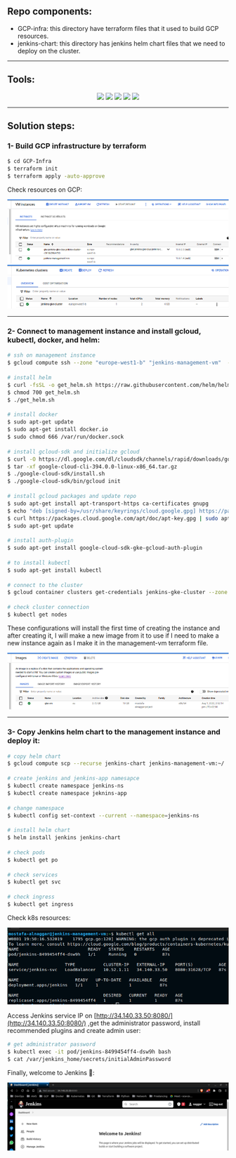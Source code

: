 ## Repo components:

- GCP-infra: this directory have terraform files that it used to build GCP resources.
- jenkins-chart: this directory has jenkins helm chart files that we need to deploy on the cluster.

---

## Tools:

<p align="center">
<img src="https://www.vectorlogo.zone/logos/terraformio/terraformio-icon.svg"/>
<img src="https://www.vectorlogo.zone/logos/google_cloud/google_cloud-ar21.svg"/>
<img src="https://www.vectorlogo.zone/logos/kubernetes/kubernetes-ar21.svg"/>
<img src="https://www.vectorlogo.zone/logos/helmsh/helmsh-ar21.svg"/>
<img src="https://www.vectorlogo.zone/logos/jenkins/jenkins-icon.svg"/>
</p>

---

## Solution steps:

### 1- Build GCP infrastructure by terraform

```bash
$ cd GCP-Infra
$ terraform init
$ terraform apply -auto-approve
```

Check resources on GCP:

<img src="images/Untitled.png"/>
<img src="images/Untitled 1.png"/>

---

### 2- Connect to management instance and install gcloud, kubectl, docker, and helm:

```bash
# ssh on management instance
$ gcloud compute ssh --zone "europe-west1-b" "jenkins-management-vm"  --tunnel-through-iap --project "mostafa-alnaggar-project"

# install helm
$ curl -fsSL -o get_helm.sh https://raw.githubusercontent.com/helm/helm/main/scripts/get-helm-3
$ chmod 700 get_helm.sh
$ ./get_helm.sh

# install docker
$ sudo apt-get update
$ sudo apt-get install docker.io
$ sudo chmod 666 /var/run/docker.sock

# install gcloud-sdk and initialize gcloud
$ curl -O https://dl.google.com/dl/cloudsdk/channels/rapid/downloads/google-cloud-cli-394.0.0-linux-x86_64.tar.gz
$ tar -xf google-cloud-cli-394.0.0-linux-x86_64.tar.gz
$ ./google-cloud-sdk/install.sh
$ ./google-cloud-sdk/bin/gcloud init

# install gcloud packages and update repo
$ sudo apt-get install apt-transport-https ca-certificates gnupg
$ echo "deb [signed-by=/usr/share/keyrings/cloud.google.gpg] https://packages.cloud.google.com/apt cloud-sdk main" | sudo tee -a /etc/apt/sources.list.d/google-cloud-sdk.list
$ curl https://packages.cloud.google.com/apt/doc/apt-key.gpg | sudo apt-key --keyring /usr/share/keyrings/cloud.google.gpg add -
$ sudo apt-get update

# install auth-plugin
$ sudo apt-get install google-cloud-sdk-gke-gcloud-auth-plugin

# to install kubectl
$ sudo apt-get install kubectl

# connect to the cluster
$ gcloud container clusters get-credentials jenkins-gke-cluster --zone europe-west1-b --project mostafa-alnaggar-project

# check cluster connection 
$ kubectl get nodes
```

These configurations will install the first time of creating the instance and after creating it, I will make a new image from it to use if I need to make a new instance again as I make it in the management-vm terraform file.

<img src="images/Untitled 2.png"/>

---

### 3-  Copy Jenkins helm chart to the management instance and deploy it:

```bash
# copy helm chart
$ gcloud compute scp --recurse jenkins-chart jenkins-management-vm:~/

# create jenkins and jenkins-app namesapce
$ kubectl create namespace jenkins-ns
$ kubectl create namespace jeknins-app

# change namespace
$ kubectl config set-context --current --namespace=jenkins-ns

# install helm chart
$ helm install jenkins jenkins-chart

# check pods
$ kubectl get po

# check services
$ kubectl get svc

# check ingress
$ kubectl get ingress
```

Check k8s resources:

<img src="images/Untitled 3.png"/>


Access Jenkins service IP on [http://34.140.33.50:8080/](http://34.140.33.50:8080/) ,get the administrator password, install recommended plugins and create admin user:

```bash
# get administrator password
$ kubectl exec -it pod/jenkins-8499454ff4-dsw9h bash
$ cat /var/jenkins_home/secrets/initialAdminPassword
```

Finally, welcome to Jenkins 🥳:

<img src="images/Untitled 4.png"/>

